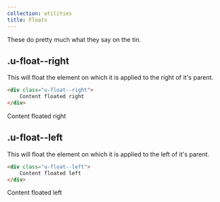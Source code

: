 ```yaml
---
collection: utilities
title: Floats
---
```


These do pretty much what they say on the tin.

## .u-float--right

This will float the element on which it is applied to the right of it's parent.

```html
<div class="u-float--right">
    Content floated right
</div>
```

<div class="pl__demo clearfix">
    <div class="u-float--right">Content floated right</div>
</div>


## .u-float--left

This will float the element on which it is applied to the left of it's parent.

```html
<div class="u-float--left">
    Content floated left
</div>
```

<div class="pl__demo clearfix">
    <div class="u-float--left">Content floated left</div>
</div>
